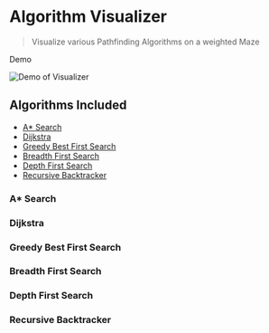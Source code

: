 # Algorithm Visualizer
> Visualize various Pathfinding Algorithms on a weighted Maze

Demo

![Demo of Visualizer]('AlgoVisualizer.gif')

## Algorithms Included
* [A* Search](https://en.wikipedia.org/wiki/A*_search_algorithm)
* [Dijkstra](https://en.wikipedia.org/wiki/Dijkstra%27s_algorithm)
* [Greedy Best First Search](https://en.wikipedia.org/wiki/Best-first_search#Greedy_BFS)
* [Breadth First Search](https://en.wikipedia.org/wiki/Breadth-first_search)
* [Depth First Search](https://en.wikipedia.org/wiki/Depth-first_search)
* [Recursive Backtracker](https://en.wikipedia.org/wiki/Maze_generation_algorithm#Recursive_backtracker)

### A* Search
### Dijkstra
### Greedy Best First Search
### Breadth First Search
### Depth First Search
### Recursive Backtracker

